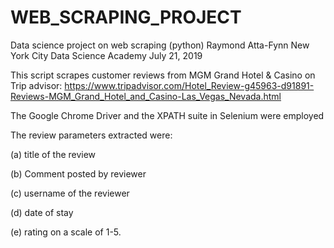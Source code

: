 # WEB_SCRAPING_PROJECT

Data science project on web scraping (python)
Raymond Atta-Fynn
New York City Data Science Academy
July 21, 2019

This script scrapes customer reviews from MGM Grand Hotel & Casino on Trip advisor:
https://www.tripadvisor.com/Hotel_Review-g45963-d91891-Reviews-MGM_Grand_Hotel_and_Casino-Las_Vegas_Nevada.html

The Google Chrome Driver and the XPATH suite in Selenium were employed

The review parameters extracted were:

(a) title of the review

(b) Comment posted by reviewer

(c) username of the reviewer

(d) date of stay

(e) rating on a scale of 1-5.
